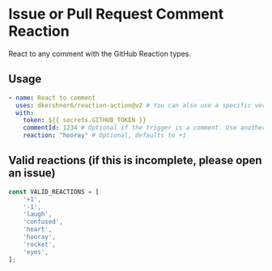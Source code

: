 # Issue or Pull Request Comment Reaction

React to any comment with the GitHub Reaction types.

## Usage

```yaml
- name: React to comment
  uses: dkershner6/reaction-action@v2 # You can also use a specific version, e.g. v2.0.0
  with:
    token: ${{ secrets.GITHUB_TOKEN }}
    commentId: 1234 # Optional if the trigger is a comment. Use another action to find this otherwise.
    reaction: "hooray" # Optional, defaults to +1
```

## Valid reactions (if this is incomplete, please open an issue)

```typescript
const VALID_REACTIONS = [
    '+1',
    '-1',
    'laugh',
    'confused',
    'heart',
    'hooray',
    'rocket',
    'eyes',
];
```